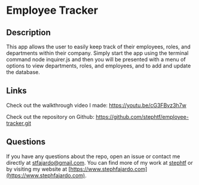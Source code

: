 # Employee Tracker 

## Description

This app allows the user to easily keep track of their employees, roles, and departments within their company. Simply start the app using the terminal command node inquirer.js and then you will be presented with a menu of options to view departments, roles, and employees, and to add and update the database. 

## Links
Check out the walkthrough video I made: 
https://youtu.be/cG3FBvz3h7w

Check out the repository on Github: 
https://github.com/stephtf/employee-tracker.git

## Questions 
If you have any questions about the repo, open an issue or contact me directly at stfajardo@gmail.com. You can find more of my work at [stephtf](https://github.com/stephtf/) or by visiting my website at [https://www.stephfajardo.com](https://www.stephfajardo.com).
